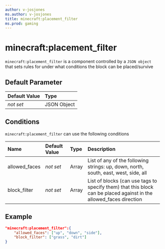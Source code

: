 ```yaml
---
author: v-josjones
ms.author: v-josjones
title: minecraft:placement_filter
ms.prod: gaming
---
```


# minecraft:placement_filter

`minecraft:placement_filter` is a component controlled by a `JSON object` that sets rules for under what conditions the block can be placed/survive

## Default Parameter

|Default Value|Type |
|:----|:----|
|*not set*| JSON Object|

## Conditions

`minecraft:placement_filter` can use the following conditions

|Name |Default Value  |Type  |Description  |
|:----------|:----------|:----------|:----------|
|allowed_faces|*not set* | Array| List of any of the following strings: up, down, north, south, east, west, side, all |
| block_filter|*not set* |Array| List of blocks (can use tags to specify them) that this block can be placed against in the allowed_faces direction |

## Example

```json
"minecraft:placement_filter":{
    "allowed_faces": ["up", "down", "side"],
    "block_filter": ["grass", "dirt"]
}
```

